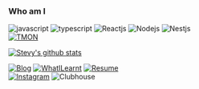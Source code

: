### Who am I
![javascript](https://img.shields.io/badge/Javascript-yellow)
![typescript](https://img.shields.io/badge/Typescript-blue)
![Reactjs](https://img.shields.io/badge/Reactjs-9cf)
![Nodejs](https://img.shields.io/badge/Nodejs-43853d)
![Nestjs](https://img.shields.io/badge/Nestjs-ea2845)  
[![TMON](https://img.shields.io/badge/TMON-Jul%2001%202019~-orange)](https://www.tmon.co.kr)

[![Stevy's github stats](https://github-readme-stats.vercel.app/api?username=hyunjaesung)](https://github.com/hyunjaesung)

[![Blog](https://img.shields.io/badge/Blog-knowhere.io-lightgrey)](https://knowhere.oopy.io/)
[![WhatILearnt](https://img.shields.io/badge/WhatILearnt-https%3A%2F%2Fstevy--personal--space.oopy.io%2F-lightgrey)](https://stevy-personal-space.oopy.io/51ef09d7-e3fc-4e2a-839a-a40348eddb2a)
[![Resume](https://img.shields.io/badge/resume-hyunjaesung's%20resume-lightgrey)](https://www.notion.so/Steve-Sung-885c9f83270e4b54af174cbb402b0d93)  
[![Instagram](https://img.shields.io/badge/instagram-%40stevysung-E4405F?style=flat-square&logo=instagram&logoColor=white)](https://www.instagram.com/stevysung/?hl=ko)
![Clubhouse](https://img.shields.io/badge/Clubhouse-%40stevysung-yellowgreen?&logo=clubhouse&logoColor=white)
<!--
**hyunjaesung/hyunjaesung** is a ✨ _special_ ✨ repository because its `README.md` (this file) appears on your GitHub profile.

Here are some ideas to get you started:

- 🔭 I’m currently working on ...
- 🌱 I’m currently learning ...
- 👯 I’m looking to collaborate on ...
- 🤔 I’m looking for help with ...
- 💬 Ask me about ...
- 📫 How to reach me: ...
- 😄 Pronouns: ...
- ⚡ Fun fact: ...
-->
